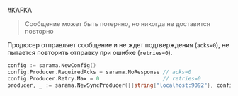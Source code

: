#KAFKA 

> Сообщение может быть потеряно, но никогда не доставится повторно

Продюсер отправляет сообщение и не ждет подтверждения (`acks=0`), не пытается повторить отправку при ошибке (`retries=0`).  

```go
config := sarama.NewConfig()
config.Producer.RequiredAcks = sarama.NoResponse // acks=0
config.Producer.Retry.Max = 0                    // retries=0
producer, _ := sarama.NewSyncProducer([]string{"localhost:9092"}, config)
```